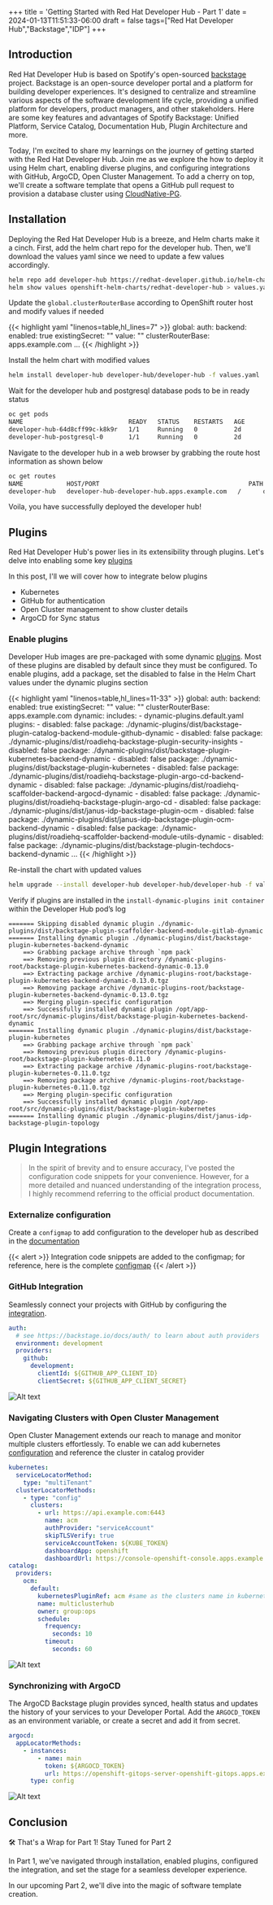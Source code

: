 +++
title = 'Getting Started with Red Hat Developer Hub - Part 1'
date = 2024-01-13T11:51:33-06:00
draft = false
tags=["Red Hat Developer Hub","Backstage","IDP"]
+++

## Introduction

Red Hat Developer Hub is based on Spotify's open-sourced [backstage](https://backstage.io/docs/overview/what-is-backstage) project. Backstage is an open-source developer portal and a platform for building developer experiences. It's designed to centralize and streamline various aspects of the software development life cycle, providing a unified platform for developers, product managers, and other stakeholders. Here are some key features and advantages of Spotify Backstage: Unified Platform, Service Catalog, Documentation Hub, Plugin Architecture and more.

Today, I'm excited to share my learnings on the journey of getting started with the Red Hat Developer Hub. Join me as we explore the how to deploy it using Helm chart, enabling diverse plugins, and configuring integrations with GitHub, ArgoCD, Open Cluster Management. To add a cherry on top, we'll create a software template that opens a GitHub pull request to provision a database cluster using [CloudNative-PG](https://cloudnative-pg.io/).

## Installation

Deploying the Red Hat Developer Hub is a breeze, and Helm charts make it a cinch. First, add the helm chart repo for the developer hub. Then, we'll download the values yaml since we need to update a few values accordingly.

```bash
helm repo add developer-hub https://redhat-developer.github.io/helm-charts
helm show values openshift-helm-charts/redhat-developer-hub > values.yaml
```

Update the `global.clusterRouterBase` according to OpenShift router host and modify values if needed

{{< highlight yaml "linenos=table,hl_lines=7" >}}
global:
  auth:
    backend:
      enabled: true
      existingSecret: ""
      value: ""
  clusterRouterBase: apps.example.com
...
{{< /highlight >}}

Install the helm chart with modified values

```bash
helm install developer-hub developer-hub/developer-hub -f values.yaml
```

Wait for the developer hub and postgresql database pods to be in ready status

```bash
oc get pods
NAME                             READY   STATUS    RESTARTS   AGE
developer-hub-64d8cff99c-k8k9r   1/1     Running   0          2d
developer-hub-postgresql-0       1/1     Running   0          2d
```

Navigate to the developer hub in a web browser by grabbing the route host information as shown below

```bash
oc get routes
NAME            HOST/PORT                                         PATH   SERVICES        PORT           TERMINATION     WILDCARD
developer-hub   developer-hub-developer-hub.apps.example.com   /      developer-hub   http-backend   edge/Redirect   None
```

Voila, you have successfully deployed the developer hub!

## Plugins

Red Hat Developer Hub's power lies in its extensibility through plugins. Let's delve into enabling some key [plugins](https://backstage.io/docs/plugins/)

In this post, I'll we will cover how to integrate below plugins

- Kubernetes
- GitHub for authentication
- Open Cluster management to show cluster details
- ArgoCD for Sync status

### Enable plugins

Developer Hub images are pre-packaged with some dynamic [plugins](https://access.redhat.com/documentation/en-us/red_hat_developer_hub/1.0/html/administration_guide_for_red_hat_developer_hub/rhdh-installing-dynamic-plugins#rhdh-supported-plugins). Most of these plugins are disabled by default since they must be configured. To enable plugins, add a package, set the disabled to false in the Helm Chart values under the dynamic plugins section

{{< highlight yaml "linenos=table,hl_lines=11-33" >}}
global:
  auth:
    backend:
      enabled: true
      existingSecret: ""
      value: ""
  clusterRouterBase: apps.example.com
  dynamic:
    includes:
      - dynamic-plugins.default.yaml
    plugins:
      - disabled: false
        package: ./dynamic-plugins/dist/backstage-plugin-catalog-backend-module-github-dynamic
      - disabled: false
        package: ./dynamic-plugins/dist/roadiehq-backstage-plugin-security-insights
      - disabled: false
        package: ./dynamic-plugins/dist/backstage-plugin-kubernetes-backend-dynamic
      - disabled: false
        package: ./dynamic-plugins/dist/backstage-plugin-kubernetes
      - disabled: false
        package: ./dynamic-plugins/dist/roadiehq-backstage-plugin-argo-cd-backend-dynamic
      - disabled: false
        package: ./dynamic-plugins/dist/roadiehq-scaffolder-backend-argocd-dynamic
      - disabled: false
        package: ./dynamic-plugins/dist/roadiehq-backstage-plugin-argo-cd
      - disabled: false
        package: ./dynamic-plugins/dist/janus-idp-backstage-plugin-ocm
      - disabled: false
        package: ./dynamic-plugins/dist/janus-idp-backstage-plugin-ocm-backend-dynamic
      - disabled: false
        package: ./dynamic-plugins/dist/roadiehq-scaffolder-backend-module-utils-dynamic
      - disabled: false
        package: ./dynamic-plugins/dist/backstage-plugin-techdocs-backend-dynamic
...
{{< /highlight >}}

Re-install the chart with updated values

```bash
helm upgrade --install developer-hub developer-hub/developer-hub -f values.yaml
```

Verify if plugins are installed in the `install-dynamic-plugins init container` within the Developer Hub pod’s log

```log
======= Skipping disabled dynamic plugin ./dynamic-plugins/dist/backstage-plugin-scaffolder-backend-module-gitlab-dynamic
======= Installing dynamic plugin ./dynamic-plugins/dist/backstage-plugin-kubernetes-backend-dynamic
	==> Grabbing package archive through `npm pack`
	==> Removing previous plugin directory /dynamic-plugins-root/backstage-plugin-kubernetes-backend-dynamic-0.13.0
	==> Extracting package archive /dynamic-plugins-root/backstage-plugin-kubernetes-backend-dynamic-0.13.0.tgz
	==> Removing package archive /dynamic-plugins-root/backstage-plugin-kubernetes-backend-dynamic-0.13.0.tgz
	==> Merging plugin-specific configuration
	==> Successfully installed dynamic plugin /opt/app-root/src/dynamic-plugins/dist/backstage-plugin-kubernetes-backend-dynamic
======= Installing dynamic plugin ./dynamic-plugins/dist/backstage-plugin-kubernetes
	==> Grabbing package archive through `npm pack`
	==> Removing previous plugin directory /dynamic-plugins-root/backstage-plugin-kubernetes-0.11.0
	==> Extracting package archive /dynamic-plugins-root/backstage-plugin-kubernetes-0.11.0.tgz
	==> Removing package archive /dynamic-plugins-root/backstage-plugin-kubernetes-0.11.0.tgz
	==> Merging plugin-specific configuration
	==> Successfully installed dynamic plugin /opt/app-root/src/dynamic-plugins/dist/backstage-plugin-kubernetes
======= Installing dynamic plugin ./dynamic-plugins/dist/janus-idp-backstage-plugin-topology
```

## Plugin Integrations

> In the spirit of brevity and to ensure accuracy, I've posted the configuration code snippets for your convenience. However, for a more detailed and nuanced understanding of the integration process, I highly recommend referring to the official product documentation.

### Externalize configuration

Create a `configmap` to add configuration to the developer hub as described in the [documentation](https://access.redhat.com/documentation/en-us/red_hat_developer_hub/1.0/html/getting_started_with_red_hat_developer_hub/ref-rhdh-supported-configs_rhdh-getting-started)

{{< alert >}}
Integration code snippets are added to the configmap; for reference, here is the complete [configmap](https://raw.githubusercontent.com/Vikaspogu/openshift-multicluster/main/kustomize/cluster-overlays/pxm-acm/developer-hub-chart/app-config-rhdh.yaml)
{{< /alert >}}

### GitHub Integration

Seamlessly connect your projects with GitHub by configuring the [integration](https://access.redhat.com/documentation/en-us/red_hat_developer_hub/1.0/html/getting_started_with_red_hat_developer_hub/ref-rhdh-supported-configs_rhdh-getting-started#setting-github-integration-and-authentication).

```yaml
auth:
  # see https://backstage.io/docs/auth/ to learn about auth providers
  environment: development
  providers:
    github:
      development:
        clientId: ${GITHUB_APP_CLIENT_ID}
        clientSecret: ${GITHUB_APP_CLIENT_SECRET}
```

![Alt text](github-auth.png "GitHub Auth")

### Navigating Clusters with Open Cluster Management

Open Cluster Management extends our reach to manage and monitor multiple clusters effortlessly. To enable we can add kubernetes [configuration](https://backstage.io/docs/features/kubernetes/configuration) and reference the cluster in catalog provider

```yaml
kubernetes:
  serviceLocatorMethod:
    type: "multiTenant"
  clusterLocatorMethods:
    - type: "config"
      clusters:
        - url: https://api.example.com:6443
          name: acm
          authProvider: "serviceAccount"
          skipTLSVerify: true
          serviceAccountToken: ${KUBE_TOKEN}
          dashboardApp: openshift
          dashboardUrl: https://console-openshift-console.apps.example.com/
catalog:
  providers:
    ocm:
      default:
        kubernetesPluginRef: acm #same as the clusters name in kubernetes section
        name: multiclusterhub
        owner: group:ops
        schedule:
          frequency:
            seconds: 10
          timeout:
            seconds: 60
```

![Alt text](ocm.png "Multicluster")

### Synchronizing with ArgoCD

The ArgoCD Backstage plugin provides synced, health status and updates the history of your services to your Developer Portal. Add the `ARGOCD_TOKEN` as an environment variable, or create a secret and add it from secret.

```yaml
argocd:
  appLocatorMethods:
    - instances:
        - name: main
          token: ${ARGOCD_TOKEN}
          url: https://openshift-gitops-server-openshift-gitops.apps.example.com
      type: config
```

![Alt text](argocd.png "ArgoCD")

## Conclusion

🛠️ That's a Wrap for Part 1! Stay Tuned for Part 2

In Part 1, we've navigated through installation, enabled plugins, configured the integration, and set the stage for a seamless developer experience.

In our upcoming Part 2, we'll dive into the magic of software template creation.
